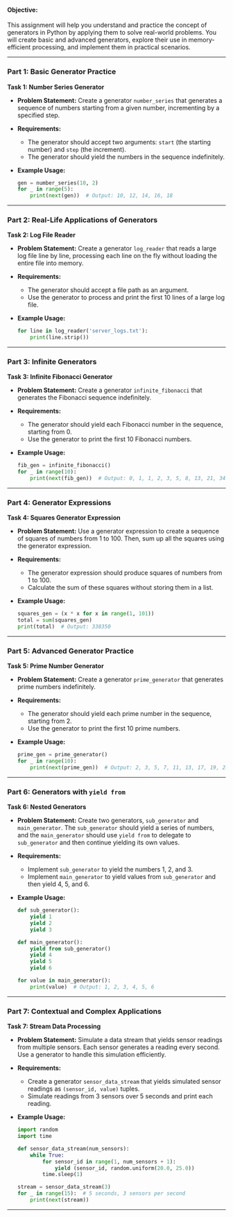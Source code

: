 
#### **Objective:**
This assignment will help you understand and practice the concept of generators in Python by applying them to solve real-world problems. You will create basic and advanced generators, explore their use in memory-efficient processing, and implement them in practical scenarios.

---

### **Part 1: Basic Generator Practice**

**Task 1: Number Series Generator**

- **Problem Statement:** Create a generator `number_series` that generates a sequence of numbers starting from a given number, incrementing by a specified step.
  
- **Requirements:**
  - The generator should accept two arguments: `start` (the starting number) and `step` (the increment).
  - The generator should yield the numbers in the sequence indefinitely.

- **Example Usage:**
  ```python
  gen = number_series(10, 2)
  for _ in range(5):
      print(next(gen))  # Output: 10, 12, 14, 16, 18
  ```

---

### **Part 2: Real-Life Applications of Generators**

**Task 2: Log File Reader**

- **Problem Statement:** Create a generator `log_reader` that reads a large log file line by line, processing each line on the fly without loading the entire file into memory.
  
- **Requirements:**
  - The generator should accept a file path as an argument.
  - Use the generator to process and print the first 10 lines of a large log file.

- **Example Usage:**
  ```python
  for line in log_reader('server_logs.txt'):
      print(line.strip())
  ```

---

### **Part 3: Infinite Generators**

**Task 3: Infinite Fibonacci Generator**

- **Problem Statement:** Create a generator `infinite_fibonacci` that generates the Fibonacci sequence indefinitely.
  
- **Requirements:**
  - The generator should yield each Fibonacci number in the sequence, starting from 0.
  - Use the generator to print the first 10 Fibonacci numbers.

- **Example Usage:**
  ```python
  fib_gen = infinite_fibonacci()
  for _ in range(10):
      print(next(fib_gen))  # Output: 0, 1, 1, 2, 3, 5, 8, 13, 21, 34
  ```

---

### **Part 4: Generator Expressions**

**Task 4: Squares Generator Expression**

- **Problem Statement:** Use a generator expression to create a sequence of squares of numbers from 1 to 100. Then, sum up all the squares using the generator expression.
  
- **Requirements:**
  - The generator expression should produce squares of numbers from 1 to 100.
  - Calculate the sum of these squares without storing them in a list.

- **Example Usage:**
  ```python
  squares_gen = (x * x for x in range(1, 101))
  total = sum(squares_gen)
  print(total)  # Output: 338350
  ```

---

### **Part 5: Advanced Generator Practice**

**Task 5: Prime Number Generator**

- **Problem Statement:** Create a generator `prime_generator` that generates prime numbers indefinitely.
  
- **Requirements:**
  - The generator should yield each prime number in the sequence, starting from 2.
  - Use the generator to print the first 10 prime numbers.

- **Example Usage:**
  ```python
  prime_gen = prime_generator()
  for _ in range(10):
      print(next(prime_gen))  # Output: 2, 3, 5, 7, 11, 13, 17, 19, 23, 29
  ```

---

### **Part 6: Generators with `yield from`**

**Task 6: Nested Generators**

- **Problem Statement:** Create two generators, `sub_generator` and `main_generator`. The `sub_generator` should yield a series of numbers, and the `main_generator` should use `yield from` to delegate to `sub_generator` and then continue yielding its own values.
  
- **Requirements:**
  - Implement `sub_generator` to yield the numbers 1, 2, and 3.
  - Implement `main_generator` to yield values from `sub_generator` and then yield 4, 5, and 6.

- **Example Usage:**
  ```python
  def sub_generator():
      yield 1
      yield 2
      yield 3

  def main_generator():
      yield from sub_generator()
      yield 4
      yield 5
      yield 6

  for value in main_generator():
      print(value)  # Output: 1, 2, 3, 4, 5, 6
  ```

---

### **Part 7: Contextual and Complex Applications**

**Task 7: Stream Data Processing**

- **Problem Statement:** Simulate a data stream that yields sensor readings from multiple sensors. Each sensor generates a reading every second. Use a generator to handle this simulation efficiently.
  
- **Requirements:**
  - Create a generator `sensor_data_stream` that yields simulated sensor readings as `(sensor_id, value)` tuples.
  - Simulate readings from 3 sensors over 5 seconds and print each reading.

- **Example Usage:**
  ```python
  import random
  import time

  def sensor_data_stream(num_sensors):
      while True:
          for sensor_id in range(1, num_sensors + 1):
              yield (sensor_id, random.uniform(20.0, 25.0))
          time.sleep(1)

  stream = sensor_data_stream(3)
  for _ in range(15):  # 5 seconds, 3 sensors per second
      print(next(stream))
  ```

---
